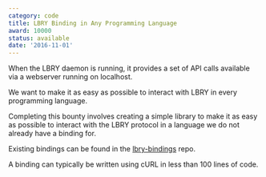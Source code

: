 ```yaml
---
category: code
title: LBRY Binding in Any Programming Language
award: 10000
status: available
date: '2016-11-01'
---
```


When the LBRY daemon is running, it provides a set of API calls available via a webserver running on localhost.

We want to make it as easy as possible to interact with LBRY in every programming language.

Completing this bounty involves creating a simple library to make it as easy as possible to interact with the LBRY protocol in a language we do not already have a binding for.

Existing bindings can be found in the [lbry-bindings](https://github.com/lbryio/lbry-bindings) repo.

A binding can typically be written using cURL in less than 100 lines of code.